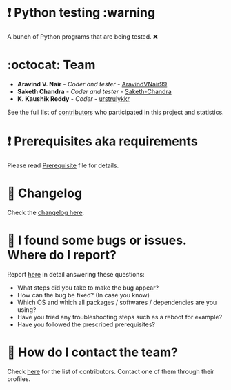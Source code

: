 # :heavy_exclamation_mark: Python testing :warning

A bunch of Python programs that are being tested. :x:

# :octocat: Team

- **Aravind V. Nair** - _Coder and tester_ - [AravindVNair99](https://github.com/aravindvnair99)
- **Saketh Chandra** - _Coder and tester_ - [Saketh-Chandra](https://github.com/Saketh-Chandra)
- **K. Kaushik Reddy** - _Coder_ - [urstrulykkr](https://github.com/urstrulykkr)

See the full list of [contributors](https://github.com/aravindvnair99/Python/graphs/contributors) who participated in this project and statistics.

# :heavy_exclamation_mark: Prerequisites aka requirements

Please read [Prerequisite](https://github.com/aravindvnair99/Python/blob/master/Prerequisite.md) file for details.

# :scroll: Changelog

Check the [changelog here](https://github.com/aravindvnair99/Python/commits/master).

# :scroll: I found some bugs or issues. Where do I report?

Report [here](https://github.com/aravindvnair99/Python/issues/new) in detail answering these questions:

- What steps did you take to make the bug appear?
- How can the bug be fixed? (In case you know)
- Which OS and which all packages / softwares / dependencies are you using?
- Have you tried any troubleshooting steps such as a reboot for example?
- Have you followed the prescribed prerequisites?

# :scroll: How do I contact the team?

Check [here](https://github.com/aravindvnair99/Python/graphs/contributors) for the list of contributors. Contact one of them through their profiles.
